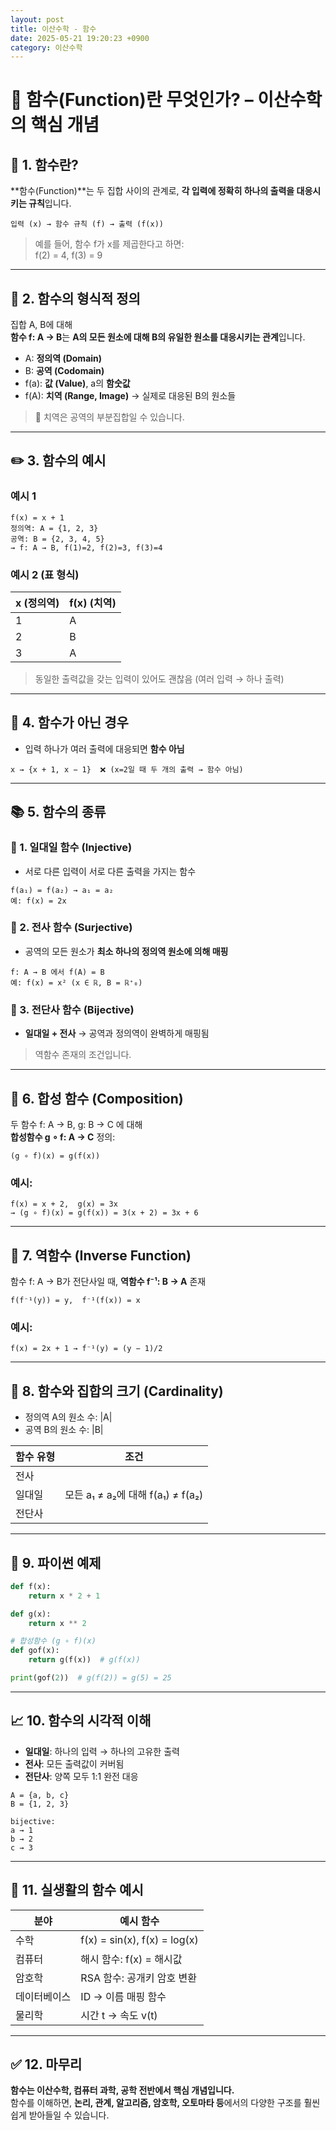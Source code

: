 ```yaml
---
layout: post
title: 이산수학 - 함수
date: 2025-05-21 19:20:23 +0900
category: 이산수학
---
```

# 🔢 함수(Function)란 무엇인가? – 이산수학의 핵심 개념

## 📌 1. 함수란?

**함수(Function)**는 두 집합 사이의 관계로, **각 입력에 정확히 하나의 출력을 대응시키는 규칙**입니다.

```text
입력 (x) → 함수 규칙 (f) → 출력 (f(x))
```

> 예를 들어, 함수 f가 x를 제곱한다고 하면:  
> f(2) = 4, f(3) = 9

---

## 🧾 2. 함수의 형식적 정의

집합 A, B에 대해  
**함수 f: A → B**는 **A의 모든 원소에 대해 B의 유일한 원소를 대응시키는 관계**입니다.

- A: **정의역 (Domain)**  
- B: **공역 (Codomain)**  
- f(a): **값 (Value)**, a의 **함숫값**  
- f(A): **치역 (Range, Image)** → 실제로 대응된 B의 원소들

> 📌 치역은 공역의 부분집합일 수 있습니다.

---

## ✏️ 3. 함수의 예시

### 예시 1

```text
f(x) = x + 1  
정의역: A = {1, 2, 3}  
공역: B = {2, 3, 4, 5}
→ f: A → B, f(1)=2, f(2)=3, f(3)=4
```

### 예시 2 (표 형식)

| x (정의역) | f(x) (치역) |
|------------|-------------|
| 1          | A           |
| 2          | B           |
| 3          | A           |

> 동일한 출력값을 갖는 입력이 있어도 괜찮음 (여러 입력 → 하나 출력)

---

## 🧩 4. 함수가 아닌 경우

- 입력 하나가 여러 출력에 대응되면 **함수 아님**

```text
x → {x + 1, x − 1}  ❌ (x=2일 때 두 개의 출력 → 함수 아님)
```

---

## 📚 5. 함수의 종류

### 🎯 1. 일대일 함수 (Injective)

- 서로 다른 입력이 서로 다른 출력을 가지는 함수

```text
f(a₁) = f(a₂) → a₁ = a₂  
예: f(x) = 2x
```

### 🎯 2. 전사 함수 (Surjective)

- 공역의 모든 원소가 **최소 하나의 정의역 원소에 의해 매핑**

```text
f: A → B 에서 f(A) = B  
예: f(x) = x² (x ∈ ℝ, B = ℝ⁺₀)
```

### 🎯 3. 전단사 함수 (Bijective)

- **일대일 + 전사** → 공역과 정의역이 완벽하게 매핑됨

> 역함수 존재의 조건입니다.

---

## 🔄 6. 합성 함수 (Composition)

두 함수 f: A → B, g: B → C 에 대해  
**합성함수 g ∘ f: A → C** 정의:

```text
(g ∘ f)(x) = g(f(x))
```

### 예시:

```text
f(x) = x + 2,  g(x) = 3x  
→ (g ∘ f)(x) = g(f(x)) = 3(x + 2) = 3x + 6
```

---

## 🔁 7. 역함수 (Inverse Function)

함수 f: A → B가 전단사일 때, **역함수 f⁻¹: B → A** 존재

```text
f(f⁻¹(y)) = y,  f⁻¹(f(x)) = x
```

### 예시:

```text
f(x) = 2x + 1 → f⁻¹(y) = (y − 1)/2
```

---

## 🔢 8. 함수와 집합의 크기 (Cardinality)

- 정의역 A의 원소 수: |A|  
- 공역 B의 원소 수: |B|

| 함수 유형 | 조건 |
|-----------|------|
| 전사 | |f(A)| = |B| (치역 = 공역) |
| 일대일 | 모든 a₁ ≠ a₂에 대해 f(a₁) ≠ f(a₂) |
| 전단사 | |A| = |B|이고 일대일 및 전사 모두 만족 |

---

## 🧪 9. 파이썬 예제

```python
def f(x):
    return x * 2 + 1

def g(x):
    return x ** 2

# 합성함수 (g ∘ f)(x)
def gof(x):
    return g(f(x))  # g(f(x))

print(gof(2))  # g(f(2)) = g(5) = 25
```

---

## 📈 10. 함수의 시각적 이해

- **일대일**: 하나의 입력 → 하나의 고유한 출력  
- **전사**: 모든 출력값이 커버됨  
- **전단사**: 양쪽 모두 1:1 완전 대응

```
A = {a, b, c}
B = {1, 2, 3}

bijective:
a → 1  
b → 2  
c → 3
```

---

## 🧠 11. 실생활의 함수 예시

| 분야 | 예시 함수 |
|------|-----------|
| 수학 | f(x) = sin(x), f(x) = log(x) |
| 컴퓨터 | 해시 함수: f(x) = 해시값 |
| 암호학 | RSA 함수: 공개키 암호 변환 |
| 데이터베이스 | ID → 이름 매핑 함수 |
| 물리학 | 시간 t → 속도 v(t) |

---

## ✅ 12. 마무리

**함수는 이산수학, 컴퓨터 과학, 공학 전반에서 핵심 개념입니다.**  
함수를 이해하면, **논리, 관계, 알고리즘, 암호학, 오토마타 등**에서의 다양한 구조를 훨씬 쉽게 받아들일 수 있습니다.